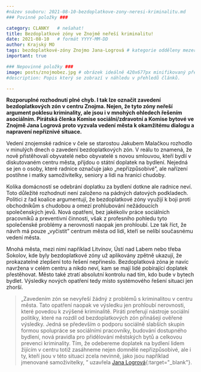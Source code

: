 ```yaml
---
#název souboru: 2021-08-10-bezdoplatkove-zony-neresi-kriminalitu.md
### Povinné položky ###

category: CLANKY   # nešahat!
title: Bezdoplatkové zóny ve Znojmě neřeší kriminalitu! 
date: 2021-08-10   # formát YYYY-MM-DD
author: Krajský MO
tags: bezdoplatkové-zóny Znojmo Jana-Logrová # kategorie odděleny mezerami, např. volby zemědělství životní-prostředí piráti (viz https://jihomoravsky.pirati.cz/tags/)
important: true

### Nepovinné položky ###
image: posts/znojmobez.jpg # obrázek ideálně 420x677px minifikovaný přes https://tinypng.com/
#description: Popis který se zobrazí v náhledu v přehledů článků.

---
```

**Rozporuplné rozhodnutí plné chyb. I tak lze označit zavedení bezdoplatkových zón v centru Znojma. Nejen, že tyto zóny neřeší argument poklesu kriminality, ale jsou i v mnohých ohledech řešením asociálním. Pirátská členka Komise sociální/zdravotní a Komise bytové ve Znojmě Jana Logrová proto vyzvala vedení města k okamžitému dialogu a napravení nepříznivé situace.** 

Vedení znojemské radnice v čele se starostou Jakubem Malačkou rozhodlo v minulých dnech o zavedení bezdoplatkových zón. V reálu to znamená, že nově přistěhovalí obyvatelé nebo obyvatelé s novou smlouvou, kteří bydlí v diskutovaném centru města, přijdou o státní doplatek na bydlení. Nejedná se jen o osoby, které radnice označuje jako „nepřizpůsobivé”, ale nařízení postihne i matky samoživitelky, seniory a lidi na hranici chudoby. 

Kolika domácností se odebrání doplatku za bydlení dotkne ale radnice neví. Toto důležité rozhodnutí není založeno na pádných datových podkladech. Politici z řad koalice argumentují, že bezdoplatkové zóny využijí k boji proti obchodníkům s chudobou a omezí prohlubování nežádoucích společenských jevů. Nová opatření, bez jakékoliv práce sociálních pracovníků a preventivní činnosti, však z profesního pohledu tyto společenské problémy a nerovnosti naopak jen prohloubí. Lze tak říct, že návrh má pouze „vyčistit” centrum města od lidí, kteří se nelíbí současnému vedení města.

Mnohá města, mezi nimi například Litvínov, Ústí nad Labem nebo třeba Sokolov, kde byly bezdoplatkové zóny už aplikovány zpětně ukazují, že prokazatelné zlepšení toto řešení nepřineslo. Bezdoplatková zóna je navíc navržena v celém centru a nikdo neví, kam se mají lidé pobírající doplatek přestěhovat. Město také ztratí absolutní kontrolu nad tím, kdo bude v bytech bydlet. Výsledky nových opatření tedy místo systémového řešení situaci jen zhorší. 

> „Zavedením zón se nevyřeší žádný z problémů s kriminalitou v centru města. Tato opatření naopak ve výsledku jen prohloubí nerovnosti, které povedou k zvýšené kriminalitě. Piráti preferují nástroje sociální politiky, které na rozdíl od bezdoplatkových zón přinášejí ověřené výsledky. Jedná se především o podporu sociálně slabších skupin formou spolupráce se sociálními pracovníky, budování dostupného bydlení, nová pravidla pro přidělování městských bytů a celkovou prevenci kriminality. Tím, že odebereme doplatek na bydlení lidem žijícím v centru totiž zasáhneme nejen domnělé nepřizpůsobivé, ale i ty, kteří jsou v této situaci zcela nevinně, jako jsou například jmenované samoživitelky, ” uzavřela  [Jana Logrová](https://www.facebook.com/log.jana){:target="_blank"}.
> 
